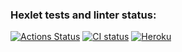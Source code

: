 ### Hexlet tests and linter status:
[![Actions Status](https://github.com/mike090/rails-project-lvl2/workflows/hexlet-check/badge.svg)](https://github.com/mike090/rails-project-lvl2/actions)
[![CI status](https://github.com/mike090/rails-project-lvl2/actions/workflows/ci.yml/badge.svg)](https://github.com/mike090/rails-project-lvl2/actions)
[![Heroku](https://heroku-badge.herokuapp.com/?app=hexlet-rails-collective-blog&style=flat)](https://hexlet-rails-collective-blog.herokuapp.com/)
